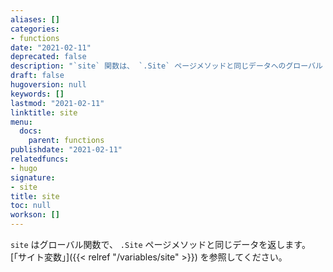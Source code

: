```yaml
---
aliases: []
categories:
- functions
date: "2021-02-11"
deprecated: false
description: "`site` 関数は、 `.Site` ページメソッドと同じデータへのグローバル アクセスを提供します。"
draft: false
hugoversion: null
keywords: []
lastmod: "2021-02-11"
linktitle: site
menu:
  docs:
    parent: functions
publishdate: "2021-02-11"
relatedfuncs:
- hugo
signature:
- site
title: site
toc: null
workson: []
---
```


`site` はグローバル関数で、 `.Site` ページメソッドと同じデータを返します。 [「サイト変数」]({{< relref "/variables/site" >}}) を参照してください。
